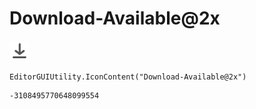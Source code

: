 # Download-Available@2x
![](/img/Download-Available@2x.png)

``` CSharp
EditorGUIUtility.IconContent("Download-Available@2x")
```
```
-3108495770648099554
```
